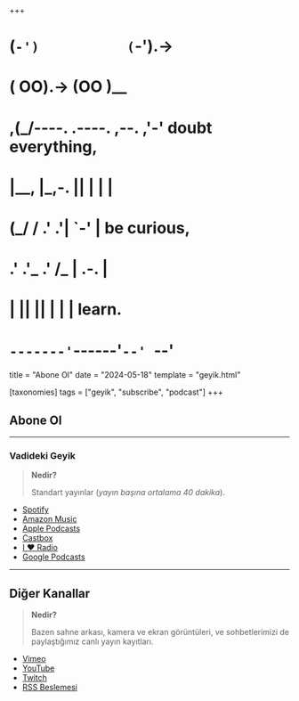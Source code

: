 +++
#   (`-')           (`-').->
#   ( OO).->        (OO )__
# ,(_/----. .----. ,--. ,'-' doubt everything,
# |__,    |\_,-.  ||  | |  |
#  (_/   /    .' .'|  `-'  | be curious,
#  .'  .'_  .'  /_ |  .-.  |
# |       ||      ||  | |  | learn.
# `-------'`------'`--' `--'

title = "Abone Ol"
date = "2024-05-18"
template = "geyik.html"

[taxonomies]
tags = ["geyik", "subscribe", "podcast"]
+++

## Abone Ol

<div style="clear:both"></div>

<hr>

### Vadideki Geyik

> **Nedir?**
>
> Standart yayınlar (_yayın başına ortalama 40 dakika_).

- [Spotify](https://open.spotify.com/show/3v5BqfvAOqHAzktVU78F1Y)
- [Amazon Music](https://music.amazon.com/podcasts/vadideki-geyik)
- [Apple Podcasts](https://podcasts.apple.com/us/podcast/vadideki-geyik/id1708788946)
- [Castbox](https://castbox.fm/channel/Vadideki-Geyik-id5603202)
- [I ❤️ Radio](https://www.iheart.com/podcast/269-vadideki-geyik-123953624/)
- [Google Podcasts](https://podcasts.google.com/feed/aHR0cHM6Ly9hbmNob3IuZm0vcy9lOWNjMDk3Yy9wb2RjYXN0L3Jzcw)

<hr>

## Diğer Kanallar

> **Nedir?**
>
> Bazen sahne arkası, kamera ve ekran görüntüleri,
> ve sohbetlerimizi de paylaştığımız canlı yayın kayıtları.

- [Vimeo](https://vimeo.com/showcase/10689935)
- [YouTube](https://youtube.com/@Vadideki-Geyik)
- [Twitch](https://www.twitch.tv/collections/oUpJGrbMiRenrg)
- [RSS Beslemesi](https://anchor.fm/s/e9cc097c/podcast/rss)
